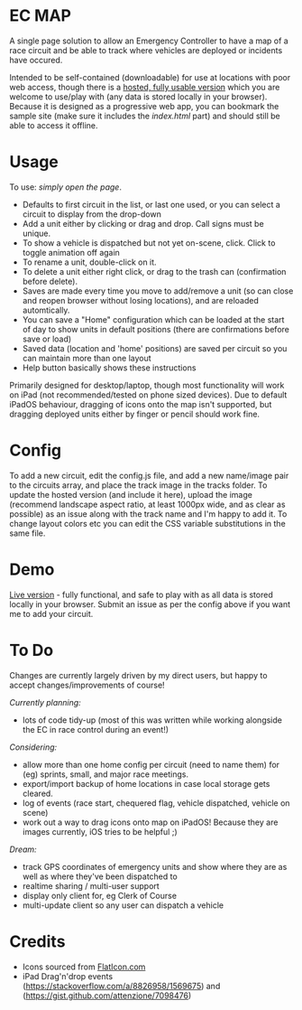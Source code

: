 # EC MAP

A single page solution to allow an Emergency Controller to have a map of a race circuit and be able to track where vehicles are deployed or incidents have occured.

Intended to be self-contained (downloadable) for use at locations with poor web access, though there is a [hosted, fully usable version](https://obm.one/ec_map/) which you are welcome to use/play with (any data is stored locally in your browser). Because it is designed as a progressive web app, you can bookmark the sample site (make sure it includes the _index.html_ part) and should still be able to access it offline.


# Usage

To use: *_simply open the page_*.
- Defaults to first circuit in the list, or last one used, or you can select a circuit to display from the drop-down
- Add a unit either by clicking or drag and drop. Call signs must be unique.
- To show a vehicle is dispatched but not yet on-scene, click. Click to toggle animation off again
- To rename a unit, double-click on it.
- To delete a unit either right click, or drag to the trash can (confirmation before delete).
- Saves are made every time you move to add/remove a unit (so can close and reopen browser without losing locations), and are reloaded automtically.
- You can save a "Home" configuration which can be loaded at the start of day to show units in default positions (there are confirmations before save or load)
- Saved data (location and 'home' positions) are saved per circuit so you can maintain more than one layout
- Help button basically shows these instructions

Primarily designed for desktop/laptop, though most functionality will work on iPad (not recommended/tested on phone sized devices). Due to default iPadOS behaviour, dragging of icons onto the map isn't supported, but dragging deployed units either by finger or pencil should work fine.


# Config

To add a new circuit, edit the config.js file, and add a new name/image pair to the circuits array, and place the track image in the tracks folder. To update the hosted version (and include it here), upload the image (recommend landscape aspect ratio, at least 1000px wide, and as clear as possible) as an issue along with the track name and I'm happy to add it.
To change layout colors etc you can edit the CSS variable substitutions in the same file.

# Demo

[Live version](https://obm.one/ec_map/) - fully functional, and safe to play with as all data is stored locally in your browser. Submit an issue as per the config above if you want me to add your circuit.

# To Do

Changes are currently largely driven by my direct users, but happy to accept changes/improvements of course!

*Currently planning:*
- lots of code tidy-up (most of this was written while working alongside the EC in race control during an event!)

*Considering:*
- allow more than one home config per circuit (need to name them) for (eg) sprints, small, and major race meetings.
- export/import backup of home locations in case local storage gets cleared.
- log of events (race start, chequered flag, vehicle dispatched, vehicle on scene)
- work out a way to drag icons onto map on iPadOS! Because they are images currently, iOS tries to be helpful ;)

*Dream:*
-  track GPS coordinates of emergency units and show where they are as well as where they've been dispatched to
-  realtime sharing / multi-user support
-    display only client for, eg Clerk of Course
-    multi-update client so any user can dispatch a vehicle

# Credits

- Icons sourced from [FlatIcon.com](https://www.flaticon.com/)
- iPad Drag'n'drop events (https://stackoverflow.com/a/8826958/1569675) and (https://gist.github.com/attenzione/7098476)
